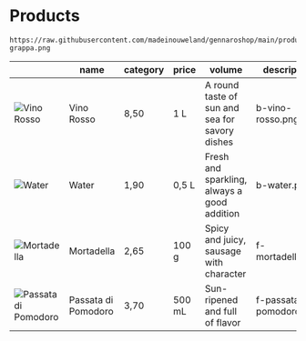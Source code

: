 # Products

```
https://raw.githubusercontent.com/madeinouweland/gennaroshop/main/products/b-grappa.png
```

| | name | category | price | volume | description | image |
| --- | --- | --- | --- | --- | --- | --- |
| ![Vino Rosso](https://raw.githubusercontent.com/madeinouweland/gennaroshop/main/products/b-vino-rosso.png) | Vino Rosso | 8,50 | 1 L | A round taste of sun and sea for savory dishes | b-vino-rosso.png |
| ![Water](https://raw.githubusercontent.com/madeinouweland/gennaroshop/main/products/b-water.png) | Water | 1,90 | 0,5 L | Fresh and sparkling, always a good addition | b-water.png |
| ![Mortadella](https://raw.githubusercontent.com/madeinouweland/gennaroshop/main/products/f-mortadella.png) | Mortadella | 2,65 | 100 g | Spicy and juicy, sausage with character | f-mortadella.png |
| ![Passata di Pomodoro](https://raw.githubusercontent.com/madeinouweland/gennaroshop/main/products/f-passata-di-pomodoro.png) | Passata di Pomodoro | 3,70 | 500 mL | Sun-ripened and full of flavor | f-passata-di-pomodoro.png |

